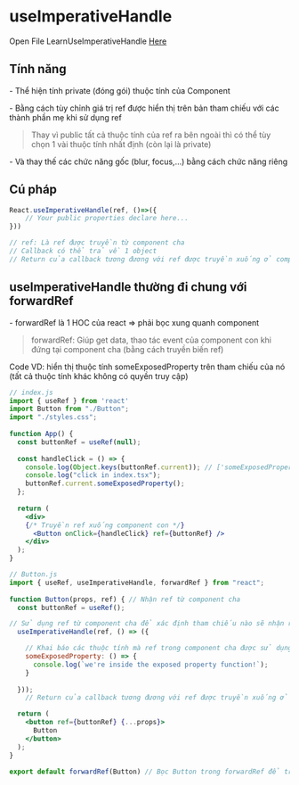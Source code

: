 # useImperativeHandle
Open File LearnUseImperativeHandle [Here](../4_React_project/tiktok/src/components/LearnUseImperativeHandle/LearnUseImperativeHandle.js)


## Tính năng
\- Thể hiện tính private (đóng gói) thuộc tính của Component

\- Bằng cách tùy chỉnh giá trị ref được hiển thị trên bản tham chiếu với các thành phần mẹ khi sử dụng ref
> Thay vì public tất cả thuộc tính của ref ra bên ngoài thì có thể tùy chọn 1 vài thuộc tính nhất định (còn lại là private)

\- Và thay thế các chức năng gốc (blur, focus,...) bằng cách chức năng riêng

## Cú pháp
```jsx
React.useImperativeHandle(ref, ()=>({
    // Your public properties declare here...
}))

// ref: Là ref được truyền từ component cha
// Callback có thể trả về 1 object
// Return của callback tương đương với ref được truyền xuống ở component cha
```

## useImperativeHandle thường đi chung với forwardRef
\- forwardRef là 1 HOC của react => phải bọc xung quanh component
>  forwardRef: Giúp get data, thao tác event của component con khi đứng tại component cha (bằng cách truyền biến ref)

Code VD: hiển thị thuộc tính someExposedProperty trên tham chiếu của nó (tất cả thuộc tính khác không có quyền truy cập)
```jsx
// index.js
import { useRef } from 'react'
import Button from "./Button";
import "./styles.css";
 
function App() {
  const buttonRef = useRef(null);
 
  const handleClick = () => {
    console.log(Object.keys(buttonRef.current)); // ['someExposedProperty']
    console.log("click in index.tsx");
    buttonRef.current.someExposedProperty();
  };
 
  return (
    <div>
    {/* Truyền ref xuống component con */}
      <Button onClick={handleClick} ref={buttonRef} />
    </div>
  );
}

// Button.js
import { useRef, useImperativeHandle, forwardRef } from "react";
 
function Button(props, ref) { // Nhận ref từ component cha
  const buttonRef = useRef();

// Sử dụng ref từ component cha để xác định tham chiếu nào sẽ nhận ref từ component con
  useImperativeHandle(ref, () => ({

    // Khai báo các thuộc tính mà ref trong component cha được sử dụng
    someExposedProperty: () => {
      console.log(`we're inside the exposed property function!`);
    }
    
  }));
    // Return của callback tương đương với ref được truyền xuống ở component cha

  return (
    <button ref={buttonRef} {...props}>
      Button
    </button>
  );
}
 
export default forwardRef(Button) // Bọc Button trong forwardRef để truyền biến ref thông qua component con
```